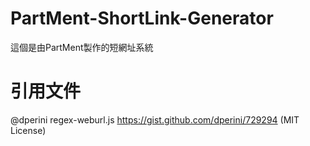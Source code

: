 # PartMent-ShortLink-Generator
這個是由PartMent製作的短網址系統
# 引用文件
@dperini regex-weburl.js https://gist.github.com/dperini/729294 (MIT License)
